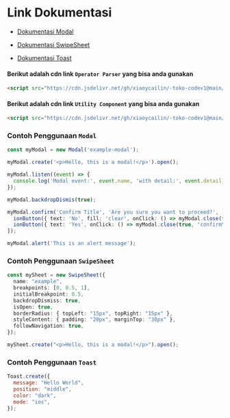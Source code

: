 # Link Dokumentasi

- [Dokumentasi Modal](https://github.com/xiaoycailin/-toko-codev1/blob/main/docs/modal.md)

- [Dokumentasi SwipeSheet](https://github.com/xiaoycailin/-toko-codev1/blob/main/docs/sheet.md)

- [Dokumentasi Toast](https://github.com/xiaoycailin/-toko-codev1/blob/main/docs/toast.md)

#### Berikut adalah cdn link `Operator Parser` yang bisa anda gunakan 
```html
<script src="https://cdn.jsdelivr.net/gh/xiaoycailin/-toko-codev1@main/js/operator-parser@1.0.0.js"></script>
```
#### Berikut adalah cdn link `Utility Component` yang bisa anda gunakan 
```html
<script src="https://cdn.jsdelivr.net/gh/xiaoycailin/-toko-codev1@main/js/tcodexionic@1.0.0.js"></script>
```



### Contoh Penggunaan `Modal`

```typescript
const myModal = new Modal('example-modal');

myModal.create('<p>Hello, this is a modal!</p>').open();

myModal.listen((event) => {
  console.log('Modal event:', event.name, 'with detail:', event.detail);
});

myModal.backdropDismis(true);

myModal.confirm('Confirm Title', 'Are you sure you want to proceed?', [
  ionButton({ text: 'No', fill: 'clear', onClick: () => myModal.close(false, 'confirmNo') }),
  ionButton({ text: 'Yes', onClick: () => myModal.close(true, 'confirmYes') })
]);

myModal.alert('This is an alert message');
```



### Contoh Penggunaan `SwipeSheet`

```ts
const mySheet = new SwipeSheet({
  name: "example",
  breakpoints: [0, 0.5, 1],
  initialBreakpoint: 0.5,
  backdropDismiss: true,
  isOpen: true,
  borderRadius: { topLeft: "15px", topRight: "15px" },
  styleContent: { padding: "20px", marginTop: "30px" },
  followNavigation: true,
});

mySheet.create("<p>Hello, this is a modal!</p>").open();
```

### Contoh Penggunaan `Toast`

```javascript
Toast.create({
  message: "Hello World",
  position: "middle",
  color: "dark",
  mode: "ios",
});
```
